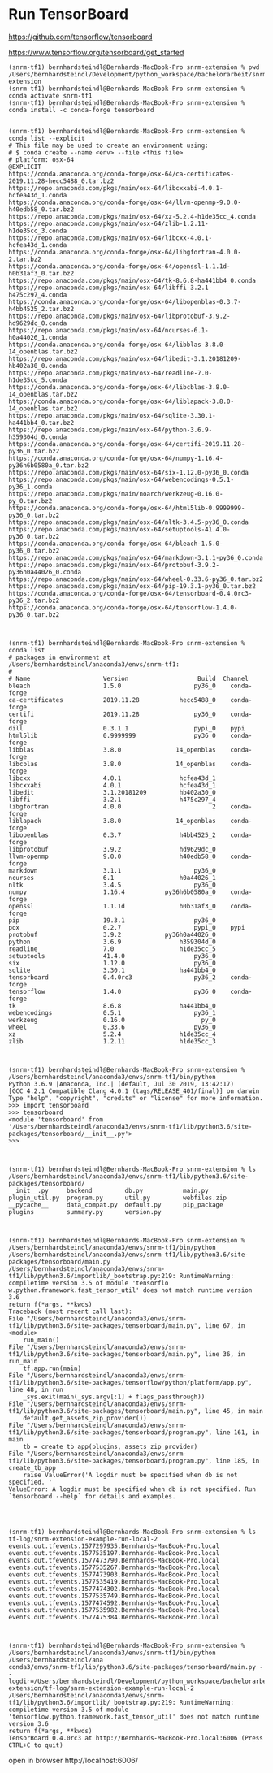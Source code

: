 # Run TensorBoard


https://github.com/tensorflow/tensorboard

https://www.tensorflow.org/tensorboard/get_started



    (snrm-tf1) bernhardsteindl@Bernhards-MacBook-Pro snrm-extension % pwd
    /Users/bernhardsteindl/Development/python_workspace/bachelorarbeit/snrm-extension
    (snrm-tf1) bernhardsteindl@Bernhards-MacBook-Pro snrm-extension % conda activate snrm-tf1
    (snrm-tf1) bernhardsteindl@Bernhards-MacBook-Pro snrm-extension % conda install -c conda-forge tensorboard


    (snrm-tf1) bernhardsteindl@Bernhards-MacBook-Pro snrm-extension % conda list --explicit
    # This file may be used to create an environment using:
    # $ conda create --name <env> --file <this file>
    # platform: osx-64
    @EXPLICIT
    https://conda.anaconda.org/conda-forge/osx-64/ca-certificates-2019.11.28-hecc5488_0.tar.bz2
    https://repo.anaconda.com/pkgs/main/osx-64/libcxxabi-4.0.1-hcfea43d_1.conda
    https://conda.anaconda.org/conda-forge/osx-64/llvm-openmp-9.0.0-h40edb58_0.tar.bz2
    https://repo.anaconda.com/pkgs/main/osx-64/xz-5.2.4-h1de35cc_4.conda
    https://repo.anaconda.com/pkgs/main/osx-64/zlib-1.2.11-h1de35cc_3.conda
    https://repo.anaconda.com/pkgs/main/osx-64/libcxx-4.0.1-hcfea43d_1.conda
    https://conda.anaconda.org/conda-forge/osx-64/libgfortran-4.0.0-2.tar.bz2
    https://conda.anaconda.org/conda-forge/osx-64/openssl-1.1.1d-h0b31af3_0.tar.bz2
    https://repo.anaconda.com/pkgs/main/osx-64/tk-8.6.8-ha441bb4_0.conda
    https://repo.anaconda.com/pkgs/main/osx-64/libffi-3.2.1-h475c297_4.conda
    https://conda.anaconda.org/conda-forge/osx-64/libopenblas-0.3.7-h4bb4525_2.tar.bz2
    https://repo.anaconda.com/pkgs/main/osx-64/libprotobuf-3.9.2-hd9629dc_0.conda
    https://repo.anaconda.com/pkgs/main/osx-64/ncurses-6.1-h0a44026_1.conda
    https://conda.anaconda.org/conda-forge/osx-64/libblas-3.8.0-14_openblas.tar.bz2
    https://repo.anaconda.com/pkgs/main/osx-64/libedit-3.1.20181209-hb402a30_0.conda
    https://repo.anaconda.com/pkgs/main/osx-64/readline-7.0-h1de35cc_5.conda
    https://conda.anaconda.org/conda-forge/osx-64/libcblas-3.8.0-14_openblas.tar.bz2
    https://conda.anaconda.org/conda-forge/osx-64/liblapack-3.8.0-14_openblas.tar.bz2
    https://repo.anaconda.com/pkgs/main/osx-64/sqlite-3.30.1-ha441bb4_0.tar.bz2
    https://repo.anaconda.com/pkgs/main/osx-64/python-3.6.9-h359304d_0.conda
    https://conda.anaconda.org/conda-forge/osx-64/certifi-2019.11.28-py36_0.tar.bz2
    https://conda.anaconda.org/conda-forge/osx-64/numpy-1.16.4-py36h6b0580a_0.tar.bz2
    https://repo.anaconda.com/pkgs/main/osx-64/six-1.12.0-py36_0.conda
    https://repo.anaconda.com/pkgs/main/osx-64/webencodings-0.5.1-py36_1.conda
    https://repo.anaconda.com/pkgs/main/noarch/werkzeug-0.16.0-py_0.tar.bz2
    https://conda.anaconda.org/conda-forge/osx-64/html5lib-0.9999999-py36_0.tar.bz2
    https://repo.anaconda.com/pkgs/main/osx-64/nltk-3.4.5-py36_0.conda
    https://repo.anaconda.com/pkgs/main/osx-64/setuptools-41.4.0-py36_0.tar.bz2
    https://conda.anaconda.org/conda-forge/osx-64/bleach-1.5.0-py36_0.tar.bz2
    https://repo.anaconda.com/pkgs/main/osx-64/markdown-3.1.1-py36_0.conda
    https://repo.anaconda.com/pkgs/main/osx-64/protobuf-3.9.2-py36h0a44026_0.conda
    https://repo.anaconda.com/pkgs/main/osx-64/wheel-0.33.6-py36_0.tar.bz2
    https://repo.anaconda.com/pkgs/main/osx-64/pip-19.3.1-py36_0.tar.bz2
    https://conda.anaconda.org/conda-forge/osx-64/tensorboard-0.4.0rc3-py36_2.tar.bz2
    https://conda.anaconda.org/conda-forge/osx-64/tensorflow-1.4.0-py36_0.tar.bz2



    (snrm-tf1) bernhardsteindl@Bernhards-MacBook-Pro snrm-extension % conda list
    # packages in environment at /Users/bernhardsteindl/anaconda3/envs/snrm-tf1:
    #
    # Name                    Version                   Build  Channel
    bleach                    1.5.0                    py36_0    conda-forge
    ca-certificates           2019.11.28           hecc5488_0    conda-forge
    certifi                   2019.11.28               py36_0    conda-forge
    dill                      0.3.1.1                  pypi_0    pypi
    html5lib                  0.9999999                py36_0    conda-forge
    libblas                   3.8.0               14_openblas    conda-forge
    libcblas                  3.8.0               14_openblas    conda-forge
    libcxx                    4.0.1                hcfea43d_1  
    libcxxabi                 4.0.1                hcfea43d_1  
    libedit                   3.1.20181209         hb402a30_0  
    libffi                    3.2.1                h475c297_4  
    libgfortran               4.0.0                         2    conda-forge
    liblapack                 3.8.0               14_openblas    conda-forge
    libopenblas               0.3.7                h4bb4525_2    conda-forge
    libprotobuf               3.9.2                hd9629dc_0  
    llvm-openmp               9.0.0                h40edb58_0    conda-forge
    markdown                  3.1.1                    py36_0  
    ncurses                   6.1                  h0a44026_1  
    nltk                      3.4.5                    py36_0  
    numpy                     1.16.4           py36h6b0580a_0    conda-forge
    openssl                   1.1.1d               h0b31af3_0    conda-forge
    pip                       19.3.1                   py36_0  
    pox                       0.2.7                    pypi_0    pypi
    protobuf                  3.9.2            py36h0a44026_0  
    python                    3.6.9                h359304d_0  
    readline                  7.0                  h1de35cc_5  
    setuptools                41.4.0                   py36_0  
    six                       1.12.0                   py36_0  
    sqlite                    3.30.1               ha441bb4_0  
    tensorboard               0.4.0rc3                 py36_2    conda-forge
    tensorflow                1.4.0                    py36_0    conda-forge
    tk                        8.6.8                ha441bb4_0  
    webencodings              0.5.1                    py36_1  
    werkzeug                  0.16.0                     py_0  
    wheel                     0.33.6                   py36_0  
    xz                        5.2.4                h1de35cc_4  
    zlib                      1.2.11               h1de35cc_3 



    (snrm-tf1) bernhardsteindl@Bernhards-MacBook-Pro snrm-extension %  /Users/bernhardsteindl/anaconda3/envs/snrm-tf1/bin/python
    Python 3.6.9 |Anaconda, Inc.| (default, Jul 30 2019, 13:42:17) 
    [GCC 4.2.1 Compatible Clang 4.0.1 (tags/RELEASE_401/final)] on darwin
    Type "help", "copyright", "credits" or "license" for more information.
    >>> import tensorboard
    >>> tensorboard
    <module 'tensorboard' from '/Users/bernhardsteindl/anaconda3/envs/snrm-tf1/lib/python3.6/site-packages/tensorboard/__init__.py'>
    >>> 



    (snrm-tf1) bernhardsteindl@Bernhards-MacBook-Pro snrm-extension % ls /Users/bernhardsteindl/anaconda3/envs/snrm-tf1/lib/python3.6/site-packages/tensorboard/
    __init__.py     backend         db.py           main.py         plugin_util.py  program.py      util.py         webfiles.zip
    __pycache__     data_compat.py  default.py      pip_package     plugins         summary.py      version.py



    (snrm-tf1) bernhardsteindl@Bernhards-MacBook-Pro snrm-extension % /Users/bernhardsteindl/anaconda3/envs/snrm-tf1/bin/python /Users/bernhardsteindl/anaconda3/envs/snrm-tf1/lib/python3.6/site-packages/tensorboard/main.py 
    /Users/bernhardsteindl/anaconda3/envs/snrm-tf1/lib/python3.6/importlib/_bootstrap.py:219: RuntimeWarning: compiletime version 3.5 of module 'tensorflo
    w.python.framework.fast_tensor_util' does not match runtime version 3.6
    return f(*args, **kwds)
    Traceback (most recent call last):
    File "/Users/bernhardsteindl/anaconda3/envs/snrm-tf1/lib/python3.6/site-packages/tensorboard/main.py", line 67, in <module>
        run_main()
    File "/Users/bernhardsteindl/anaconda3/envs/snrm-tf1/lib/python3.6/site-packages/tensorboard/main.py", line 36, in run_main
        tf.app.run(main)
    File "/Users/bernhardsteindl/anaconda3/envs/snrm-tf1/lib/python3.6/site-packages/tensorflow/python/platform/app.py", line 48, in run
        _sys.exit(main(_sys.argv[:1] + flags_passthrough))
    File "/Users/bernhardsteindl/anaconda3/envs/snrm-tf1/lib/python3.6/site-packages/tensorboard/main.py", line 45, in main
        default.get_assets_zip_provider())
    File "/Users/bernhardsteindl/anaconda3/envs/snrm-tf1/lib/python3.6/site-packages/tensorboard/program.py", line 161, in main
        tb = create_tb_app(plugins, assets_zip_provider)
    File "/Users/bernhardsteindl/anaconda3/envs/snrm-tf1/lib/python3.6/site-packages/tensorboard/program.py", line 185, in create_tb_app
        raise ValueError('A logdir must be specified when db is not specified. '
    ValueError: A logdir must be specified when db is not specified. Run `tensorboard --help` for details and examples.




    (snrm-tf1) bernhardsteindl@Bernhards-MacBook-Pro snrm-extension % ls tf-log/snrm-extension-example-run-local-2 
    events.out.tfevents.1577297935.Bernhards-MacBook-Pro.local      events.out.tfevents.1577535197.Bernhards-MacBook-Pro.local
    events.out.tfevents.1577473790.Bernhards-MacBook-Pro.local      events.out.tfevents.1577535267.Bernhards-MacBook-Pro.local
    events.out.tfevents.1577473903.Bernhards-MacBook-Pro.local      events.out.tfevents.1577535419.Bernhards-MacBook-Pro.local
    events.out.tfevents.1577474302.Bernhards-MacBook-Pro.local      events.out.tfevents.1577535749.Bernhards-MacBook-Pro.local
    events.out.tfevents.1577474592.Bernhards-MacBook-Pro.local      events.out.tfevents.1577535982.Bernhards-MacBook-Pro.local
    events.out.tfevents.1577475384.Bernhards-MacBook-Pro.local



    (snrm-tf1) bernhardsteindl@Bernhards-MacBook-Pro snrm-extension % /Users/bernhardsteindl/anaconda3/envs/snrm-tf1/bin/python /Users/bernhardsteindl/ana
    conda3/envs/snrm-tf1/lib/python3.6/site-packages/tensorboard/main.py --logdir=/Users/bernhardsteindl/Development/python_workspace/bachelorarbeit/snrm-
    extension/tf-log/snrm-extension-example-run-local-2
    /Users/bernhardsteindl/anaconda3/envs/snrm-tf1/lib/python3.6/importlib/_bootstrap.py:219: RuntimeWarning: compiletime version 3.5 of module 'tensorflow.python.framework.fast_tensor_util' does not match runtime version 3.6
    return f(*args, **kwds)
    TensorBoard 0.4.0rc3 at http://Bernhards-MacBook-Pro.local:6006 (Press CTRL+C to quit)



open in browser http://localhost:6006/